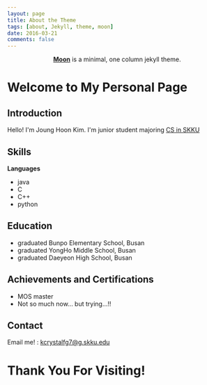 ```yaml
---
layout: page
title: About the Theme
tags: [about, Jekyll, theme, moon]
date: 2016-03-21
comments: false
---
```

    
<center><a href="http://taylantatli.github.io/Moon"><b>Moon</b></a> is a minimal, one column jekyll theme.</center>

# Welcome to My Personal Page

## Introduction
Hello! I'm Joung Hoon Kim. I'm junior student majoring [CS in SKKU](https://cs.skku.edu/ko/)

## Skills
__Languages__

+ java
+ C
+ C++
+ python

## Education

+ graduated Bunpo Elementary School, Busan
+ graduated YongHo Middle School, Busan
+ graduated Daeyeon High School, Busan

## Achievements and Certifications

+ MOS master
+ Not so much now... but trying...!!

## Contact
Email me! : kcrystalfg7@g.skku.edu

# Thank You For Visiting!
<!-- ## Features
* Minimal, you can focus on your content
* Responsive
* Disqus integration
* Syntax highlighting
* Optional post image
* Social icons
* Page for sharing projects
* Optional background image
* Simple navigation menu
* MathJax support

## Preview

{% capture images %}
    https://cloud.githubusercontent.com/assets/754514/14509720/61c61058-01d6-11e6-93ab-0918515ecd56.png
    https://cloud.githubusercontent.com/assets/754514/14509716/61ac6c8e-01d6-11e6-879f-8308883de790.png
{% endcapture %}
{% include gallery images=images caption="Screenshots of Moon Theme" cols=2 %}

See a [live version of Moon](http://taylantatli.github.io/Moon) hosted on GitHub.

## Getting Started

To learn how to install and use this theme check out the [Setup Guide](http://taylantatli.me/Moon/moon-theme/) for more information.
      
[Install Moon](https://github.com/TaylanTatli/Moon){: .btn} -->
